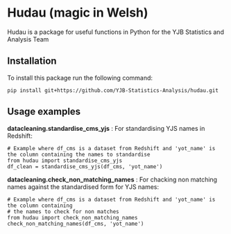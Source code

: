 # Hudau (magic in Welsh)
Hudau is a package for useful functions in Python for the YJB Statistics and Analysis Team

## Installation
To install this package run the following command:

    pip install git+https://github.com/YJB-Statistics-Analysis/hudau.git
    

## Usage examples

**datacleaning.standardise_cms_yjs** : For standardising YJS names in Redshift:

    # Example where df_cms is a dataset from Redshift and 'yot_name' is the column containing the names to standardise
    from hudau import standardise_cms_yjs
    df_clean = standardise_cms_yjs(df_cms, 'yot_name') 
    
**datacleaning.check_non_matching_names** : For chacking non matching names against the standardised form for YJS names:

    # Example where df_cms is a dataset from Redshift and 'yot_name' is the column containing 
    # the names to check for non matches
    from hudau import check_non_matching_names
    check_non_matching_names(df_cms, 'yot_name') 

